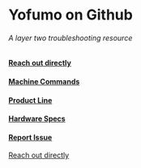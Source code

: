# Yofumo on Github
###### A layer two troubleshooting resource

#### [Reach out directly](https://yofumo.com/contact-us/)

#### [Machine Commands](https://github.com/corviato1/Yofumo/tree/main/machine_commands)

#### [Product Line](https://github.com/corviato1/Yofumo/tree/main/products)

#### [Hardware Specs](https://github.com/corviato1/Yofumo/tree/main/hardware_specs)

#### [Report Issue](https://github.com/corviato1/Yofumo/issues)


<a href="https://yofumo.com/contact-us/" target="_blank">Reach out directly</a>
